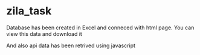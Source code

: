 # zila_task

Database has been created in Excel and conneced with html page.
You can view this data and download it

And also api data has been retrived using javascript
